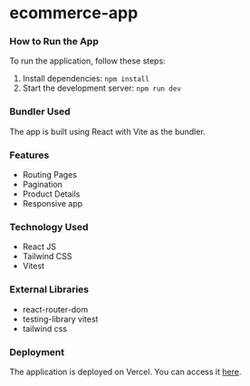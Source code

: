 # ecommerce-app

### How to Run the App
To run the application, follow these steps:
1. Install dependencies: `npm install`
2. Start the development server: `npm run dev`

### Bundler Used
The app is built using React with Vite as the bundler.

### Features
- Routing Pages
- Pagination
- Product Details
- Responsive app

### Technology Used
- React JS
- Tailwind CSS
- Vitest

### External Libraries
- react-router-dom
- testing-library vitest
- tailwind css

### Deployment
The application is deployed on Vercel. You can access it [here](https://ecommerce-app-iota-eight.vercel.app/).

